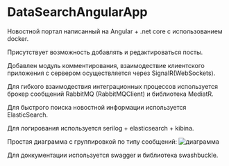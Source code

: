 # DataSearchAngularApp

Новостной портал написанный на Angular + .net core с использованием docker. 

Присутствует возможность добавлять и редактироваться посты.

Добавлен модуль комментирования, взаимодествие клиентского приложения с сервером осуществляется через SignalR(WebSockets).

Для гибкого взаимодествия интеграционных процессов используется брокер сообщений RabbitMQ (RabbitMQClient) и библиотека MediatR.

Для быстрого поиска новостной информации используется ElasticSearch.

Для логирования используется serilog + elasticsearch + kibina.

Простая диаграмма с группировкой по типу сообщений:
![диаграмма](https://github.com/mrExcepti0n/NewsMakerApp/raw/master/.images/kibana-diagram.png)

Для доккументации используется swagger и библиотека swashbuckle.
